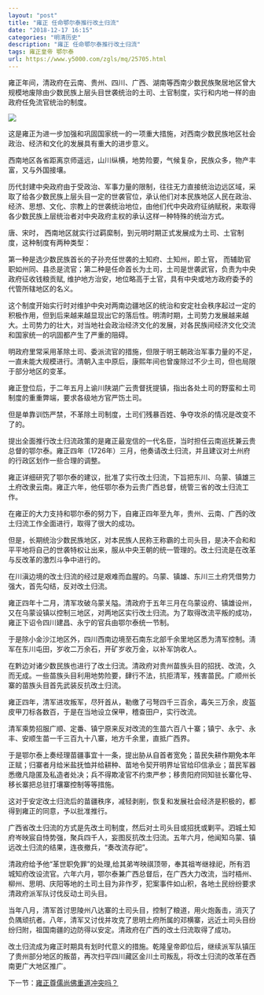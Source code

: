 ```yaml
---
layout: "post"
title: "雍正 任命鄂尔泰推行改土归流"
date: "2018-12-17 16:15"
categories: "明清历史"
description: "雍正 任命鄂尔泰推行改土归流"
tags: 雍正皇帝 鄂尔泰
url: https://www.y5000.com/zgls/mq/25705.html
---
```






雍正年间，清政府在云南、贵州、四川、广西、湖南等西南少数民族聚居地区曾大规模地废除由少数民族上层头目世袭统治的土司、土官制度，实行和内地一样的由政府任免流官统治的制度。

![](https://img.y5000.com/uploads/allimg/170921/13-1F9211J313O2.jpg)

这是雍正为进一步加强和巩固国家统一的一项重大措施，对西南少数民族地区社会政治、经济和文化的发展具有重大的进步意义。

西南地区各省距离京师遥远，山川纵横，地势险要，气候复杂，民族众多，物产丰富，又与外国接壤。

历代封建中央政府由于受政治、军事力量的限制，往往无力直接统治边远区域，采取了给各少数民族上层头目一定的世袭官位，承认他们对本民族地区人民在政治、经济、思想、文化、宗教上的世袭统治地位，由他们代中央政府征纳赋税，来取得各少数民族上层统治者对中央政府主权的承认这样一种特殊的统治方式。

唐、宋时， 西南地区就实行过羁縻制，到元明时期正式发展成为土司、土官制度，这种制度有两种类型：

第一种是选少数民族首长的子孙充任世袭的土知府、土知州，即土官，
而辅助官职如州同、县丞是流官；第二种是任命首长为土司，土司是世袭武官，负责为中央政府征收钱粮贡赋,
维护地方治安，地位略高于土官，具有中央或地方政府委予的代管所辖地区的名义。

这个制度开始实行时对维护中央对两南边疆地区的统治和安定社会秩序起过一定的积极作用，但到后来越来越显现出它的落后性。明清时期，土司势力发展越来越大。土司势力的壮大，对当地社会政治经济文化的发展，对各民族间经济文化交流和国家统一的巩固都产生了严重的阻碍。

明政府里常采用革除土司、委派流官的措施，但限于明王朝政治军事力量的不足，一直未能大规模进行。清朝入主中原后，康熙年间也曾废除过不少土司，但也局限于部分地区的变革。

雍正登位后，于二年五月上谕川陕湖广云贵督抚提镇，指出各处土司的野蛮和土司制度的重重弊端，要求各级地方官严饬土司。

但是单靠训饬严禁，不革除土司制度，土司们残暴百姓、争夺攻杀的情况是改变不了的。

提出全面推行改土归流政策的是雍正最宠信的一代名臣，当时担任云南巡抚兼云贵总督的鄂尔泰。雍正四年（1726年）三月，他奏请改土归流，并且建议对土州府的行政区划作一些合理的调整。

雍正详细研究了鄂尔泰的建议，批准了实行改土归流，下旨把东川、乌蒙、镇雄三土府改隶云南。雍正六年，他任鄂尔泰为云贵广西总督，统管三省的改土归流工作。

在雍正的大力支持和鄂尔泰的努力下，自雍正四年至九年，贵州、云南、广西的改土归流工作全面进行，取得了很大的成功。

但是，长期统治少数民族地区，对本民族人民称王称霸的土司头目，是决不会和和平平地将自己的世袭特权让出来，服从中央王朝的统一管理的。改土归流是在改革与反改革的激烈斗争中进行的。

在川滇边境的改土归流的经过是艰难而血腥的。乌蒙、镇雄、东川三土府凭借势力强大，首先勾结，反对改土归流。

雍正四年十二月，清军攻破乌蒙关隘。清政府于五年三月在乌蒙设府、镇雄设州，又在乌蒙设镇以控制三地区，对两地区实行改土归流。为了取得改流平叛的成功，雍正下诏令四川建昌、永宁的官兵由鄂尔泰统一节制。

于是除小金沙江地区外，四川西南边境至石南东北部千余里地区悉为清军控制。淸军在东川屯田，岁收二万余石，开矿岁收万金，以补军饷收人。

在黔边对诸少数民族也进行了改土归流。清政府对贵州苗族头目的招抚、改流，久而无成。一些苗族头目利用地势险要，肆行不法，抗拒清军，残害苗民。广顺州长寨的苗族头目首先武装反抗改土归流。

雍正四年，清军进攻叛军，尽歼首从，勒缴了弓弩四千三百余，毒矢三万余，皮盔皮甲刀标各数百，于是在当地设立保甲，稽查田户，实行改流。

清军乘势招服广顺、定番、镇宁原来反对改流的生苗六百八十寨；镇宁、永宁、永丰、安顺生苗一千三百九十八寨，地方千余里，直抵广西界。

于是鄂尔泰上奏经理苗疆事宜十一条，提出胁从自首者宽免；苗民失耕作期免本年正赋；归寨者月给米盐抚恤并给耕种、苗地令契开明界址官给印信承业；苗民军器悉缴凡隐匿及私造者处决；兵不得欺凌官不约朿严参；移贵阳府同知驻长寨化导、移长寨把总驻打壤寨控制等等措施。

这对于安定改土归流后的苗疆秩序，减轻剥削，恢复和发展社会经济是积极的，都得到雍正的同意，予以批准推行。

广西省改土归流的方式是先改土司制度，然后对土司头目或招抚或剿平。泗城土知府岑映宸自恃势强，聚兵四千人，妄图反抗改土归流。五年六月，他闻知乌蒙、镇远改土归流的结果，连夜撤兵，“奏改流存祀”。

清政府给予他“革世职免罪”的处理,给其弟岑映祺顶带，奉其祖岑继禄祀，所有泗城知府改设流官。六年六月，鄂尔泰兼广西总督后，在广西大力改流，当时梧州、
柳州、思明、庆阳等地的土司土目为非作歹，犯案事件如山积，各地土民纷纷要求清政府派军队讨伐反动土司头目。

当年八月，清军首讨思陵州八达寨的土司头目，控制了粮道，用火炮轰击，消灭了负隅顽抗者。八年，清军又讨伐并攻克了思明土府所属的邓横寨，远近土司头目纷纷归附，祖国南疆的边防得以安定。清政府在广西的改土归流取得了成功。

改土归流成为雍正时期具有划时代意义的措施。乾隆皇帝即位后，继续派军队镇压了贵州部分地区的叛苗，再次扫平四川藏区金川土司叛乱，将改土归流的改革在西南更广大地区推广。

下一节：[雍正尊儒尚佛重道冲突吗？](https://www.y5000.com/zgls/mq/25707.html)
